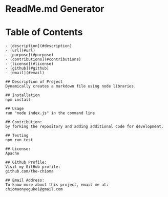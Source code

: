 
  # ReadMe.md Generator

  # Table of Contents
    - [description](#description)
    - [url](#url)
    - [purpose](#purpose)
    - [contributions](#contributions)
    - [license](#license)
    - [github](#github)
    - [email](#email)

    ## Description of Project
    Dynamically creates a markdown file using node libraries.

    ## Installation
    npm install

    ## Usage
    run "node index.js" in the command line

    ## Contribution:
    by forking the repository and adding additional code for development.

    ## Testing
    npm run test

    ## License:
    Apache

    ## Github Profile:
    Visit my GitHub profile:
    github.com/the-chioma
    
    ## Email Address:
    To know more about this project, email me at:
    chiomaonyeguke1@gmail.com

